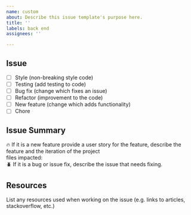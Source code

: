 ```yaml
---
name: custom
about: Describe this issue template's purpose here.
title: ''
labels: back end
assignees: ''

---
```


## Issue
- [ ] Style (non-breaking style code)
- [ ] Testing (add testing to code)
- [ ] Bug fix (change which fixes an issue)
- [ ] Refactor (improvement to the code)
- [ ] New feature (change which adds functionality)
- [ ] Chore
## Issue Summary
:fire: If it is a new feature provide a user story for the feature, describe the feature and the iteration of the project <br />
files impacted: <br />
:beetle: If it is a bug or issue fix, describe the issue that needs fixing.
## Resources 
List any resources used when working on the issue (e.g. links to articles, stackoverflow, etc.)
